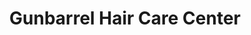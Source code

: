 ---
title: "Gunbarrel Hair Care Center"
url: /boulder/gunbarrel-hair-care-center/
shop: hairdresser
---